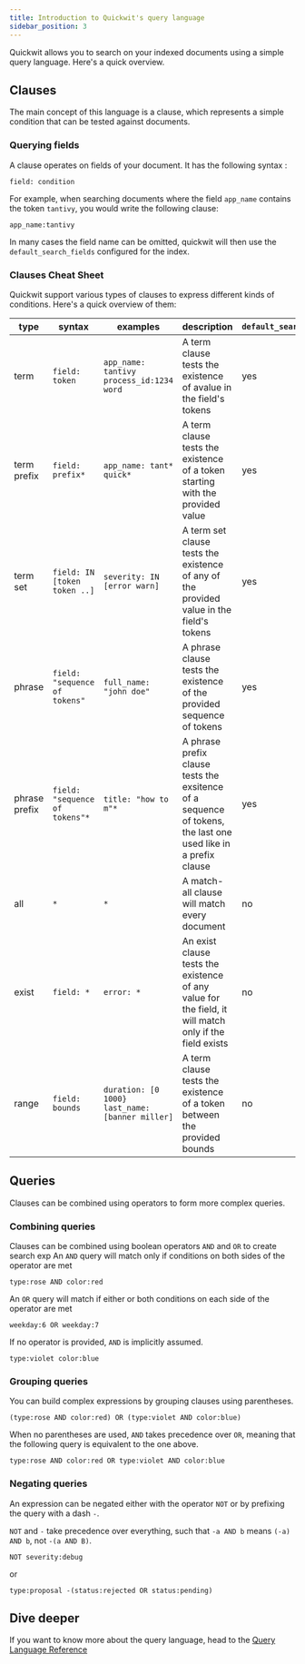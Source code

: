 ```yaml
---
title: Introduction to Quickwit's query language
sidebar_position: 3
---
```


Quickwit allows you to search on your indexed documents using a simple query language. Here's a quick overview.

## Clauses

The main concept of this language is a clause, which represents a simple condition that can be tested against documents. 

### Querying fields

A clause operates on fields of your document. It has the following syntax :
```
field: condition
```

For example, when searching documents where the field `app_name` contains the token `tantivy`, you would write the following clause:
```
app_name:tantivy
```

In many cases the field name can be omitted, quickwit will then use the `default_search_fields` configured for the index.

### Clauses Cheat Sheet

Quickwit support various types of clauses to express different kinds of conditions. Here's a quick overview of them:

| type | syntax | examples | description| `default_search_field`|
|-------------|--------|----------|------------|-----------------------|
| term | `field: token` | `app_name: tantivy` <br/> `process_id:1234` <br/> `word` | A term clause tests the existence of avalue in the field's tokens | yes |
| term prefix | `field: prefix*` | `app_name: tant*` <br/> `quick*` | A term clause tests the existence of a token starting with the provided value | yes |
| term set | `field: IN [token token ..]` |`severity: IN [error warn]` | A term set clause tests the existence of any of the provided value in the field's tokens| yes |
| phrase | `field: "sequence of tokens"` | `full_name: "john doe"` | A phrase clause tests the existence of the provided sequence of tokens | yes |
| phrase prefix | `field: "sequence of tokens"*` | `title: "how to m"*` | A phrase prefix clause tests the exsitence of a sequence of tokens, the last one used like in a prefix clause | yes |
| all | `*` | `*` | A match-all clause will match every document | no |
| exist | `field: *` | `error: *` | An exist clause tests the existence of any value for the field, it will match only if the field exists | no |
| range | `field: bounds` |`duration: [0 1000}` <br/> `last_name: [banner miller]` | A term clause tests the existence of a token between the provided bounds | no |

## Queries

Clauses can be combined using operators to form more complex queries.

### Combining queries

Clauses can be combined using boolean operators `AND` and  `OR` to create search exp
An `AND` query will match only if conditions on both sides of the operator are met
```
type:rose AND color:red
```

An `OR` query will match if either or both conditions on each side of the operator are met
```
weekday:6 OR weekday:7
```

If no operator is provided, `AND` is implicitly assumed.

```
type:violet color:blue
```

### Grouping queries
You can build complex expressions by grouping clauses using parentheses.
```
(type:rose AND color:red) OR (type:violet AND color:blue)
```

When no parentheses are used, `AND` takes precedence over `OR`, meaning that the following query is equivalent to the one above.

```
type:rose AND color:red OR type:violet AND color:blue
```

### Negating queries

An expression can be negated either with the operator `NOT` or by prefixing the query with a dash `-`.

`NOT` and `-` take precedence over everything, such that `-a AND b` means `(-a) AND b`, not `-(a AND B)`.

```
NOT severity:debug
```

or

```
type:proposal -(status:rejected OR status:pending)
```


## Dive deeper

If you want to know more about the query language, head to the [Query Language Reference](/docs/reference/query-language-reference)